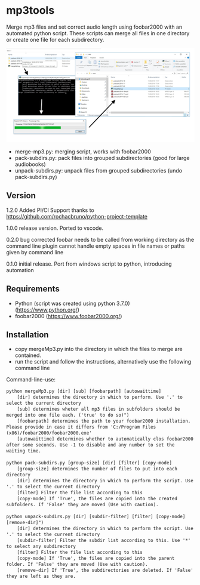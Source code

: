 # mp3tools
Merge mp3 files and set correct audio length using foobar2000 with an automated python script. These scripts can merge all files in one directory or create one file for each subdirectory.


![merge mp3 files from subdirectories](https://github.com/carsten-engelke/mp3tools/blob/main/mergemp3subdirs.jpg)
 - merge-mp3.py: merging script, works with foobar2000
 - pack-subdirs.py: pack files into grouped subdirectories (good for large audiobooks)
 - unpack-subdirs.py: unpack files from grouped subdirectories (undo pack-subdirs.py)

## Version
1.2.0 Added PI/CI Support thanks to https://github.com/rochacbruno/python-project-template

1.0.0 release version. Ported to vscode.

0.2.0 bug corrected foobar needs to be called from working directory as the command line plugin cannot handle empty spaces in file names or paths given by command line

0.1.0 initial release. Port from windows script to python, introducing automation

## Requirements
- Python (script was created using python 3.7.0) (https://www.python.org/)
- foobar2000 (https://www.foobar2000.org/)

## Installation
- copy mergeMp3.py into the directory in which the files to merge are contained.
- run the script and follow the instructions, alternatively use the following command line

Command-line-use:
```
python mergeMp3.py [dir] [sub] [foobarpath] [autowaittime]
    [dir] determines the directory in which to perform. Use '.' to select the current directory
    [sub] determines wheter all mp3 files in subfolders should be merged into one file each. ('true' to do so)")
    [foobarpath] determines the path to your foobar2000 installation. Please provide in case it differs from 'C:/Program Files (x86)/foobar2000/foobar2000.exe'
    [autowaittime] determines whether to automatically clos foobar2000 after some seconds. Use -1 to disable and any number to set the waiting time.

python pack-subdirs.py [group-size] [dir] [filter] [copy-mode]
    [group-size] determines the number of files to put into each directory
    [dir] determines the directory in which to perform the script. Use '.' to select the current directory
    [filter] Filter the file list according to this
    [copy-mode] If 'True', the files are copied into the created subfolders. If 'False' they are moved (Use with caution).

python unpack-subdirs.py [dir] [subdir-filter] [filter] [copy-mode] [remove-dir]")
    [dir] determines the directory in which to perform the script. Use '.' to select the current directory
    [subdir-filter] Filter the subdir list according to this. Use '*' to select any subdirectory
    [filter] Filter the file list according to this
    [copy-mode] If 'True', the files are copied into the parent folder. If 'False' they are moved (Use with caution).
    [remove-dir] If 'True', the subdirectories are deleted. If 'False' they are left as they are.
```